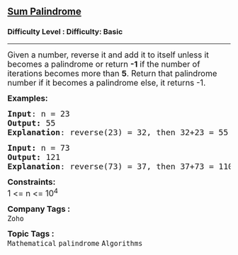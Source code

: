 <h2><a href="https://www.geeksforgeeks.org/problems/sum-palindrome3857/1?page=7&difficulty=Basic&sortBy=submissions">Sum Palindrome</a></h2><h3>Difficulty Level : Difficulty: Basic</h3><hr><div class="problems_problem_content__Xm_eO"><p><span style="font-size: 18px;">Given a number, reverse it and add it to itself unless it becomes a palindrome or return <strong>-1</strong> if the number of iterations becomes more than <strong>5</strong>. R</span><span style="font-size: 18px;">eturn that palindrome number if it becomes a palindrome else, it returns -1.</span></p>
<p><span style="font-size: 18px;"><strong>Examples:</strong></span></p>
<pre><span style="font-size: 18px;"><strong>Input</strong>: n = 23<br><strong>Output:</strong> 55&nbsp;<br><strong>Explanation</strong>: reverse(23) = 32, then 32+23 = 55 which is a palindrome. </span>
</pre>
<pre><span style="font-size: 18px;"><strong>Input: </strong>n = 73<br><strong>Output: </strong>121<br><strong>Explanation</strong>: reverse(73) = 37, then 37+73 = 110 which is not a palindrome, again reverse(110)= 011, then 110+11 = 121 which is a palindrome.</span></pre>
<p><span style="font-size: 18px;"><strong>Constraints:</strong><br>1 &lt;= n &lt;= 10<sup>4</sup></span></p></div><p><span style=font-size:18px><strong>Company Tags : </strong><br><code>Zoho</code>&nbsp;<br><p><span style=font-size:18px><strong>Topic Tags : </strong><br><code>Mathematical</code>&nbsp;<code>palindrome</code>&nbsp;<code>Algorithms</code>&nbsp;